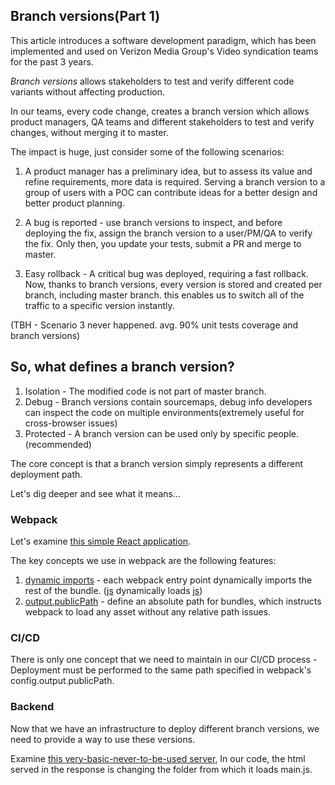## Branch versions(Part 1)

This article introduces a software development paradigm, which has been implemented and used on Verizon Media Group's Video syndication teams for the past 3 years.

_Branch versions_ allows stakeholders to test and verify different code variants without affecting production.

In our teams, every code change, creates a branch version which allows product managers, QA teams and different stakeholders to test and verify changes, without merging it to master.

The impact is huge, just consider some of the following scenarios:

1. A product manager has a preliminary idea, but to assess its value and refine requirements, more data is required.
Serving a branch version to a group of users with a POC can contribute ideas for a better design and better product planning.

2. A bug is reported - use branch versions to inspect, and before deploying the fix, assign the branch version to a user/PM/QA to verify the fix.
Only then, you update your tests, submit a PR and merge to master.

3. Easy rollback - A critical bug was deployed, requiring a fast rollback. Now, thanks to branch versions, every version is stored and created per branch, including master branch. this enables us to switch all of the traffic to a specific version instantly.

(TBH - Scenario 3 never happened. avg. 90% unit tests coverage and branch versions)

## So, what defines a branch version?

1. Isolation - The modified code is not part of master branch.
2. Debug - Branch versions contain sourcemaps, debug info developers can inspect the code on multiple environments(extremely useful for cross-browser issues)
3. Protected - A branch version can be used only by specific people. (recommended)

The core concept is that a branch version simply represents a different deployment path.

Let's dig deeper and see what it means...

### Webpack

Let's examine [this simple React application](https://github.com/eranshapira/webpack-branch-versions).

The key concepts we use in webpack are the following features:

1. [dynamic imports](https://webpack.js.org/guides/code-splitting/#dynamic-imports) - each webpack entry point dynamically imports the rest of the bundle. ([js](https://github.com/eranshapira/webpack-branch-versions/blob/master/src/index.js) dynamically loads [js](https://github.com/eranshapira/webpack-branch-versions/blob/master/src/app.js))
2. [output.publicPath](https://webpack.js.org/configuration/output/#outputpublicpath) - define an absolute path for bundles, which instructs webpack to load any asset without any relative path issues.

### CI/CD

There is only one concept that we need to maintain in our CI/CD process - Deployment must be performed to the same path specified in webpack's config.output.publicPath.

### Backend

Now that we have an infrastructure to deploy different branch versions, we need to provide a way to use these versions.

Examine [this very-basic-never-to-be-used server](https://github.com/eranshapira/webpack-branch-versions/blob/master/server/index.js), In our code, the html served in the response is changing the folder from which it loads main.js.

## 
